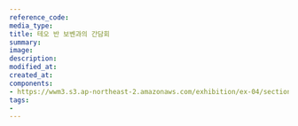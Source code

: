 ```yaml
---
reference_code:
media_type:
title: 테오 반 보벤과의 간담회
summary:
image:
description:
modified_at:
created_at:
components:
- https://wwm3.s3.ap-northeast-2.amazonaws.com/exhibition/ex-04/section-02/15_테오+반+보벤과의+간담회.JPG
tags:
-
---
```

